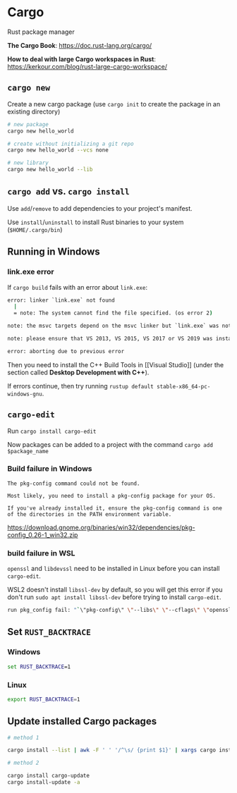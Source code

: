 # Cargo

Rust package manager

**The Cargo Book**: <https://doc.rust-lang.org/cargo/>

**How to deal with large Cargo workspaces in Rust**: <https://kerkour.com/blog/rust-large-cargo-workspace/>

## `cargo new`

Create a new cargo package (use `cargo init` to create the package in an existing directory)

```bash
# new package
cargo new hello_world

# create without initializing a git repo
cargo new hello_world --vcs none

# new library
cargo new hello_world --lib

```

## `cargo add` vs. `cargo install`

Use `add`/`remove` to add dependencies to your project's manifest.

Use `install`/`uninstall` to install Rust binaries to your system (`$HOME/.cargo/bin`)

## Running in Windows

### link.exe error

If `cargo build` fails with an error about `link.exe`:

```cmd
error: linker `link.exe` not found
  |
  = note: The system cannot find the file specified. (os error 2)

note: the msvc targets depend on the msvc linker but `link.exe` was not found

note: please ensure that VS 2013, VS 2015, VS 2017 or VS 2019 was installed with the Visual C++ option

error: aborting due to previous error
```

Then you need to install the C++ Build Tools in [[Visual Studio]] (under the section called **Desktop Development with C++**).

If errors continue, then try running `rustup default stable-x86_64-pc-windows-gnu`.

## `cargo-edit`

Run `cargo install cargo-edit`

Now packages can be added to a project with the command `cargo add $package_name`

### Build failure in Windows

```plaintext
The pkg-config command could not be found.

Most likely, you need to install a pkg-config package for your OS.

If you've already installed it, ensure the pkg-config command is one of the directories in the PATH environment variable.
```

<https://download.gnome.org/binaries/win32/dependencies/pkg-config_0.26-1_win32.zip>

### build failure in WSL

`openssl` and `libdevssl` need to be installed in Linux before you can install `cargo-edit`.

WSL2 doesn't install `libssl-dev` by default, so you will get this error if you don't run `sudo apt install libssl-dev` before trying to install `cargo-edit`.

```bash
run pkg_config fail: "`\"pkg-config\" \"--libs\" \"--cflags\" \"openssl\"` did not exit successfully: exit status: 1\n--- stderr\nPackage openssl was not found in the pkg-config search path.\nPerhaps you should add the directory containing `openssl.pc'\nto the PKG_CONFIG_PATH environment variable\nNo package 'openssl' found\n"
```

## Set `RUST_BACKTRACE`

### Windows

```cmd
set RUST_BACKTRACE=1
```

### Linux

```bash
export RUST_BACKTRACE=1
```

## Update installed Cargo packages

```bash
# method 1

cargo install --list | awk -F ' ' '/^\s/ {print $1}' | xargs cargo install

# method 2

cargo install cargo-update
cargo install-update -a
```
